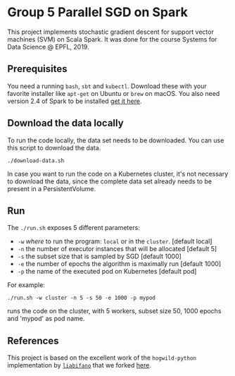 # Group 5 Parallel SGD on Spark

This project implements stochastic gradient descent for support vector machines
(SVM) on Scala Spark. It was done for the course Systems for Data Science @
EPFL, 2019.

## Prerequisites

You need a running `bash`, `sbt` and `kubectl`.
Download these with your favorite installer like `apt-get` on Ubuntu or
`brew` on macOS.
You also need version 2.4 of
Spark to be installed [get it here](https://spark.apache.org/downloads.html).


## Download the data locally

To run the code locally, the data set needs to be downloaded. You can use this
script to download the data.

```
./download-data.sh
```

In case you want to run the code on a Kubernetes cluster,
it's not necessary to download the data, since the complete data set already
needs to be present in a PersistentVolume.



## Run

The `./run.sh` exposes 5 different parameters:

- `-w` _where_ to run the program: `local` or in the `cluster`. [default local]
- `-n` the number of executor instances that will be allocated [default 5]
- `-s` the subset size that is sampled by SGD [default 1000]
- `-e` the number of epochs the algorithm is maximally run [default 1000]
- `-p` the name of the executed pod on Kubernetes [default pod]

For example:

```
./run.sh -w cluster -n 5 -s 50 -e 1000 -p mypod
```
runs the code on the cluster, with 5 workers, subset size 50, 1000 epochs and
'mypod' as pod name.


## References

This project is based on the excellent work of the `hogwild-python`
implementation by [`liabifano`](https://github.com/liabifano/hogwild-python)
that we forked [here](https://github.com/kyleger/hogwild-python).
